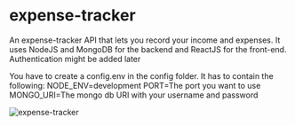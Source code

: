 # expense-tracker
An expense-tracker API that lets you record your income and expenses. It uses NodeJS and MongoDB for the backend and ReactJS for the front-end. Authentication might be added later


You have to create a config.env in the config folder. 
It has to contain the following: 
NODE_ENV=development
PORT=The port you want to use
MONGO_URI=The mongo db URI with your username and password


![expense-tracker](https://user-images.githubusercontent.com/43302360/154559207-312464f8-d5c1-4f38-89bf-8006860ea63d.png)
